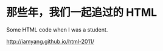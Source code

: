 那些年，我们一起追过的 HTML
==============
Some HTML code when I was a student.

http://iamyang.github.io/html-2011/
